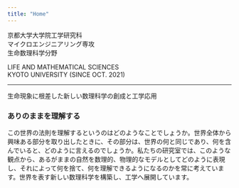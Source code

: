 ```yaml
---
title: "Home"
---
```


京都大学大学院工学研究科  
マイクロエンジニアリング専攻  
生命数理科学分野

LIFE AND MATHEMATICAL SCIENCES  
KYOTO UNIVERSITY (SINCE OCT. 2021)

---
生命現象に根差した新しい数理科学の創成と工学応用

### ありのままを理解する
この世界の法則を理解するというのはどのようなことでしょうか。世界全体から興味ある部分を取り出したときに、その部分は、世界の何と同じであり、何を含んでいると、どのように言えるのでしょうか。私たちの研究室では、このような観点から、あるがままの自然を数理的、物理的なモデルとしてどのように表現し、それによって何を捨て、何を理解できるようになるのかを常に考えています。世界を表す新しい数理科学を構築し、工学へ展開しています。
